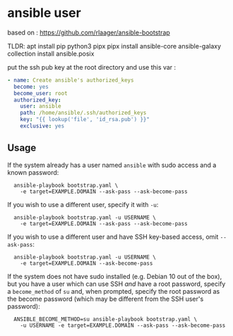 # ansible user 

based on : https://github.com/rlaager/ansible-bootstrap

TLDR:
apt install pip python3 pipx
pipx install ansible-core
ansible-galaxy collection install ansible.posix


put the ssh pub key at the root directory and use  this var :

```yaml
- name: Create ansible's authorized_keys
  become: yes
  become_user: root
  authorized_key:
    user: ansible
    path: /home/ansible/.ssh/authorized_keys
    key: "{{ lookup('file', 'id_rsa.pub') }}"
    exclusive: yes

```
## Usage

If the system already has a user named `ansible` with sudo access and a
known password:
```
  ansible-playbook bootstrap.yaml \
    -e target=EXAMPLE.DOMAIN --ask-pass --ask-become-pass
```

If you wish to use a different user, specify it with `-u`:
```
  ansible-playbook bootstrap.yaml -u USERNAME \
    -e target=EXAMPLE.DOMAIN --ask-pass --ask-become-pass
```

If you wish to use a different user and have SSH key-based access, omit
`--ask-pass`:
```
  ansible-playbook bootstrap.yaml -u USERNAME \
    -e target=EXAMPLE.DOMAIN --ask-become-pass
```

If the system does not have sudo installed (e.g. Debian 10 out of the box),
but you have a user which can use SSH _and_ have a root password, specify a
`become_method` of `su` and, when prompted, specify the root password as the
become password (which may be different from the SSH user's password):
```
  ANSIBLE_BECOME_METHOD=su ansible-playbook bootstrap.yaml \
    -u USERNAME -e target=EXAMPLE.DOMAIN --ask-pass --ask-become-pass
```
